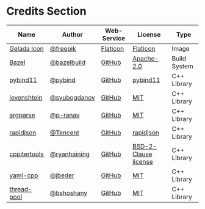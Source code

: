 # Credits Section

| Name               | Author             | Web-Service    | License                    | Type         |
|--------------------|--------------------|----------------|----------------------------|--------------|
| [Gelada Icon][01]  | [@freepik][02]     | [Flaticon][03] | [Flaticon][04]             | Image        |
| [Bazel][05]        | [@bazelbuild][06]  | [GitHub][07]   | [Apache-2.0][08]           | Build System |
| [pybind11][09]     | [@pybind][10]      | [GitHub][11]   | [pybind11][12]             | C++ Library  |
| [levenshtein][13]  | [@syubogdanov][14] | [GitHub][15]   | [MIT][16]                  | C++ Library  |
| [argparse][17]     | [@p-ranav][18]     | [GitHub][19]   | [MIT][20]                  | C++ Library  |
| [rapidjson][21]    | [@Tencent][22]     | [GitHub][23]   | [rapidjson][24]            | C++ Library  |
| [cppitertools][25] | [@ryanhaining][26] | [GitHub][27]   | [BSD-2-Clause license][28] | C++ Library  |
| [yaml-cpp][29]     | [@jbeder][30]      | [GitHub][31]   | [MIT][32]                  | C++ Library  |
| [thread-pool][33]  | [@bshoshany][34]   | [GitHub][35]   | [MIT][36]                  | C++ Library  |

[01]: https://www.flaticon.com/free-icon/baboon_427412
[02]: https://www.flaticon.com/authors/freepik
[03]: https://www.flaticon.com
[04]: https://www.freepikcompany.com/legal

[05]: https://github.com/bazelbuild/bazel
[06]: https://github.com/bazelbuild
[07]: https://github.com
[08]: https://github.com/bazelbuild/bazel/blob/master/LICENSE

[09]: https://github.com/pybind/pybind11
[10]: https://github.com/pybind
[11]: https://github.com
[12]: https://github.com/pybind/pybind11/blob/master/LICENSE

[13]: https://github.com/syubogdanov/levenshtein
[14]: https://github.com/syubogdanov
[15]: https://github.com
[16]: https://github.com/syubogdanov/levenshtein/blob/trunk/LICENSE

[17]: https://github.com/p-ranav/argparse
[18]: https://github.com/p-ranav
[19]: https://github.com
[20]: https://github.com/p-ranav/argparse/blob/master/LICENSE

[21]: https://github.com/Tencent/rapidjson
[22]: https://github.com/Tencent
[23]: https://github.com
[24]: https://github.com/Tencent/rapidjson/blob/master/license.txt

[25]: https://github.com/ryanhaining/cppitertools
[26]: https://github.com/ryanhaining
[27]: https://github.com
[28]: https://github.com/ryanhaining/cppitertools/blob/master/LICENSE.md

[29]: https://github.com/jbeder/yaml-cpp
[30]: https://github.com/jbeder
[31]: https://github.com
[32]: https://github.com/jbeder/yaml-cpp/blob/master/LICENSE

[33]: https://github.com/bshoshany/thread-pool
[34]: https://github.com/bshoshany
[35]: https://github.com
[36]: https://github.com/bshoshany/thread-pool/blob/master/LICENSE.txt
